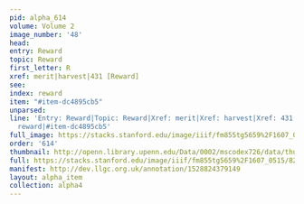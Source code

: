 ```yaml
---
pid: alpha_614
volume: Volume 2
image_number: '48'
head: 
entry: Reward
topic: Reward
first_letter: R
xref: merit|harvest|431 [Reward]
see: 
index: reward
item: "#item-dc4895cb5"
unparsed: 
line: 'Entry: Reward|Topic: Reward|Xref: merit|Xref: harvest|Xref: 431 [Reward]|Index:
  reward|#item-dc4895cb5'
full_image: https://stacks.stanford.edu/image/iiif/fm855tg5659%2F1607_0515/full/full/0/default.jpg
order: '614'
thumbnail: http://openn.library.upenn.edu/Data/0002/mscodex726/data/thumb/1607_0515_thumb.jpg
full: https://stacks.stanford.edu/image/iiif/fm855tg5659%2F1607_0515/828,2238,2945,583/full/0/default.jpg
manifest: http://dev.llgc.org.uk/annotation/1528824379149
layout: alpha_item
collection: alpha4
---
```


